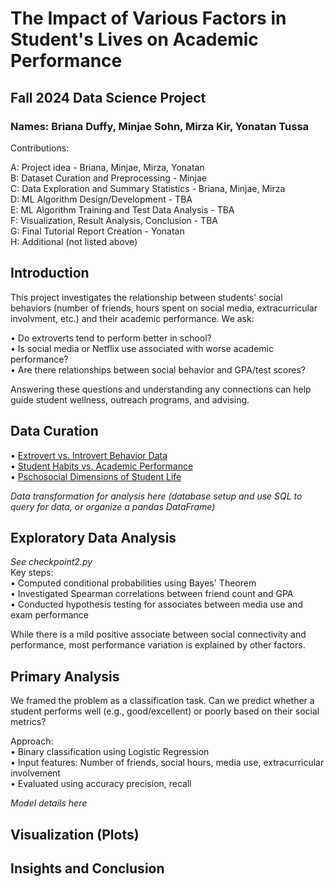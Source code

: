 # The Impact of Various Factors in Student's Lives on Academic Performance 
## Fall 2024 Data Science Project
### Names: Briana Duffy, Minjae Sohn, Mirza Kir, Yonatan Tussa

Contributions:<br>

A: Project idea - Briana, Minjae, Mirza, Yonatan<br>
B: Dataset Curation and Preprocessing - Minjae<br>
C: Data Exploration and Summary Statistics - Briana, Minjae, Mirza<br>
D: ML Algorithm Design/Development - TBA<br>
E: ML Algorithm Training and Test Data Analysis - TBA<br>
F: Visualization, Result Analysis, Conclusion - TBA<br>
G: Final Tutorial Report Creation - Yonatan<br>
H: Additional (not listed above)<br>

## Introduction
This project investigates the relationship between students' social behaviors (number of friends, hours spent on social media, extracurricular involvment, etc.) and their academic performance.
We ask:<br>

• Do extroverts tend to perform better in school?<br>
• Is social media or Netflix use associated with worse academic performance?<br>
• Are there relationships between social behavior and GPA/test scores?<br>

Answering these questions and understanding any connections can help guide student wellness, outreach programs, and advising.<br>

## Data Curation
• [Extrovert vs. Introvert Behavior Data](https://www.kaggle.com/datasets/rakeshkapilavai/extrovert-vs-introvert-behavior-data)<br>
• [Student Habits vs. Academic Performance](https://www.kaggle.com/datasets/jayaantanaath/student-habits-vs-academic-performance)<br>
• [Pschosocial Dimensions of Student Life](https://www.kaggle.com/datasets/mdismielhossenabir/psychosocial-dimensions-of-student-life)<br>

_Data transformation for analysis here (database setup and use SQL to query for data, or organize a pandas DataFrame)_<br>

## Exploratory Data Analysis
_See checkpoint2.py_<br>
Key steps:<br>
• Computed conditional probabilities using Bayes' Theorem<br>
• Investigated Spearman correlations between friend count and GPA<br>
• Conducted hypothesis testing for associates between media use and exam performance<br>

While there is a mild positive associate between social connectivity and performance, most performance variation is explained by other factors.<br>

## Primary Analysis
We framed the problem as a classification task. Can we predict whether a student performs well (e.g., good/excellent) or poorly based on their social metrics?<br>

Approach:<br>
• Binary classification using Logistic Regression<br>
• Input features: Number of friends, social hours, media use, extracurricular involvement<br>
• Evaluated using accuracy precision, recall<br>

_Model details here_

## Visualization (Plots)

## Insights and Conclusion
